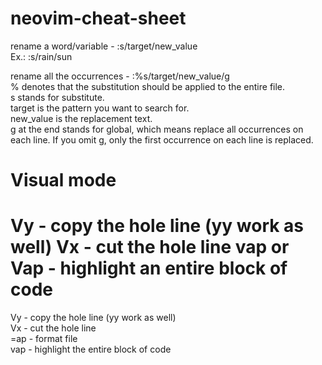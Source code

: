 # neovim-cheat-sheet
 
rename a word/variable - :s/target/new_value <br />
        Ex.: :s/rain/sun <br />

rename all the occurrences - :%s/target/new_value/g <br />
    % denotes that the substitution should be applied to the entire file. <br />
    s stands for substitute. <br />
    target is the pattern you want to search for. <br />
    new_value is the replacement text. <br />
    g at the end stands for global, which means replace all occurrences on each line. If you omit g, only the first occurrence on each line is replaced. <br />

# Visual mode 
Vy - copy the hole line (yy work as well)
Vx - cut the hole line 
vap or Vap - highlight an entire block of code
=======
Vy - copy the hole line (yy work as well) <br />
Vx - cut the hole line <br />
=ap - format file <br />
vap - highlight the entire block of code



